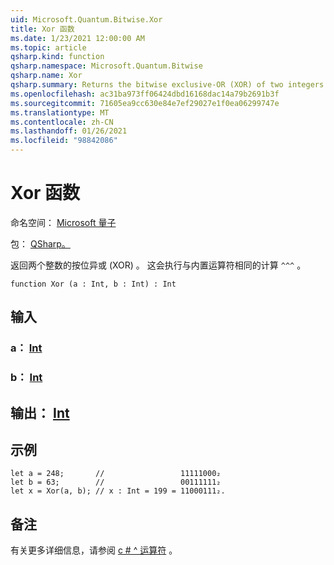 ```yaml
---
uid: Microsoft.Quantum.Bitwise.Xor
title: Xor 函数
ms.date: 1/23/2021 12:00:00 AM
ms.topic: article
qsharp.kind: function
qsharp.namespace: Microsoft.Quantum.Bitwise
qsharp.name: Xor
qsharp.summary: Returns the bitwise exclusive-OR (XOR) of two integers. This performs the same computation as the built-in `^^^` operator.
ms.openlocfilehash: ac31ba973ff06424dbd16168dac14a79b2691b3f
ms.sourcegitcommit: 71605ea9cc630e84e7ef29027e1f0ea06299747e
ms.translationtype: MT
ms.contentlocale: zh-CN
ms.lasthandoff: 01/26/2021
ms.locfileid: "98842086"
---
```

# <a name="xor-function"></a>Xor 函数

命名空间： [Microsoft 量子](xref:Microsoft.Quantum.Bitwise)

包： [QSharp。](https://nuget.org/packages/Microsoft.Quantum.QSharp.Core)


返回两个整数的按位异或 (XOR) 。
这会执行与内置运算符相同的计算 `^^^` 。

```qsharp
function Xor (a : Int, b : Int) : Int
```


## <a name="input"></a>输入

### <a name="a--int"></a>a： [Int](xref:microsoft.quantum.lang-ref.int)




### <a name="b--int"></a>b： [Int](xref:microsoft.quantum.lang-ref.int)





## <a name="output--int"></a>输出： [Int](xref:microsoft.quantum.lang-ref.int)



## <a name="example"></a>示例

```qsharp
let a = 248;       //                 11111000₂
let b = 63;        //                 00111111₂
let x = Xor(a, b); // x : Int = 199 = 11000111₂.
```

## <a name="remarks"></a>备注

有关更多详细信息，请参阅 [c # ^ 运算符](https://docs.microsoft.com/dotnet/csharp/language-reference/operators/xor-operator) 。
